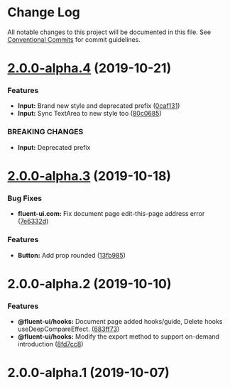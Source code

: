 # Change Log

All notable changes to this project will be documented in this file.
See [Conventional Commits](https://conventionalcommits.org) for commit guidelines.

# [2.0.0-alpha.4](https://github.com/fluent-org/fluent-ui/compare/fluent-ui.com@2.0.0-alpha.3...fluent-ui.com@2.0.0-alpha.4) (2019-10-21)


### Features

* **Input:** Brand new style and deprecated prefix ([0caf131](https://github.com/fluent-org/fluent-ui/commit/0caf131))
* **Input:** Sync TextArea to new style too ([80c0685](https://github.com/fluent-org/fluent-ui/commit/80c0685))


### BREAKING CHANGES

* **Input:** Deprecated prefix





# [2.0.0-alpha.3](https://github.com/fluent-org/fluent-ui/compare/fluent-ui.com@2.0.0-alpha.2...fluent-ui.com@2.0.0-alpha.3) (2019-10-18)


### Bug Fixes

* **fluent-ui.com:** Fix document page edit-this-page address error ([7e6332d](https://github.com/fluent-org/fluent-ui/commit/7e6332d))


### Features

* **Button:** Add prop rounded ([13fb985](https://github.com/fluent-org/fluent-ui/commit/13fb985))





# 2.0.0-alpha.2 (2019-10-10)


### Features

* **@fluent-ui/hooks:** Document page added hooks/guide, Delete hooks useDeepCompareEffect. ([683ff73](https://github.com/fluent-org/fluent-ui/commit/683ff73))
* **@fluent-ui/hooks:** Modify the export method to support on-demand introduction ([8fd7cc8](https://github.com/fluent-org/fluent-ui/commit/8fd7cc8))





# 2.0.0-alpha.1 (2019-10-07)
